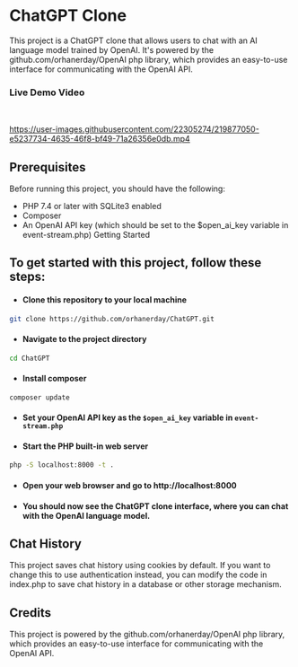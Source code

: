 # ChatGPT Clone
This project is a ChatGPT clone that allows users to chat with an AI language model trained by OpenAI. It's powered by the github.com/orhanerday/OpenAI php library, which provides an easy-to-use interface for communicating with the OpenAI API.

### Live Demo Video
<br>

https://user-images.githubusercontent.com/22305274/219877050-e5237734-4635-46f8-bf49-71a26356e0db.mp4



## Prerequisites
Before running this project, you should have the following:

* PHP 7.4 or later with SQLite3 enabled
* Composer
* An OpenAI API key (which should be set to the $open_ai_key variable in event-stream.php)
Getting Started

## To get started with this project, follow these steps:

* #### Clone this repository to your local machine
```sh
git clone https://github.com/orhanerday/ChatGPT.git
```
* #### Navigate to the project directory
```sh
cd ChatGPT
```
* #### Install composer
```sh
composer update
```

* #### Set your OpenAI API key as the `$open_ai_key` variable in `event-stream.php`
* #### Start the PHP built-in web server
```sh
php -S localhost:8000 -t .
```
* #### Open your web browser and go to http://localhost:8000

* #### You should now see the ChatGPT clone interface, where you can chat with the OpenAI language model.

## Chat History
This project saves chat history using cookies by default. If you want to change this to use authentication instead, you can modify the code in index.php to save chat history in a database or other storage mechanism.

## Credits
This project is powered by the github.com/orhanerday/OpenAI php library, which provides an easy-to-use interface for communicating with the OpenAI API.
